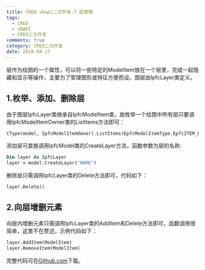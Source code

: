 ```yaml
---
title: CREO vbapi二次开发-7.层管理
tags:
  - CREO
  - VBAPI
  - CREO二次开发
comments: true
category: CREO二次开发
date: 2018-04-17
---
```



层作为绘图的一个属性，可以将一些特定的ModelItem放在一个层里，完成一起隐藏和显示等操作，主要为了管理图形或特征方便而设。图层由IpfcLayer类定义。

## 1.枚举、添加、删除层

由于图层IpfcLayer类继承自IpfcModelItem类，故枚举一个绘图中所有层只要调用IpfcModelItemOwner类的ListItems方法即可：

```vb
CType(model, IpfcModelItemOwner).ListItems(EpfcModelItemType.EpfcITEM_LAYER)
```

添加层可直接调用IpfcModel类的CreateLayer方法，函数参数为层的名称:

```vb
Dim layer As IpfcLayer
layer = model.CreateLayer("NAME")
```

删除层只需调用IpfcLayer类的Delete方法即可，代码如下：

```vb
layer.Delete()
```

## 2.向层增删元素

向层内增删元素只需调用IpfcLayer类的AddItem和Delete方法即可，函数调用很简单，这里不在赘述，示例代码如下：

```vb
layer.AddItem(ModelItem)
layer.RemoveItem(ModelItem)
```

完整代码可在<a href="https://github.com/slacker-HD/creo_vbapi" target="_blank">Github.com</a>下载。